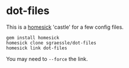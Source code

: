 dot-files
=========

This is a [homesick](//github.com/technicalpickles/homesick) 'castle' for a few config files.

    gem install homesick
    homesick clone sgraessle/dot-files
    homesick link dot-files

You may need to `--force` the link.

